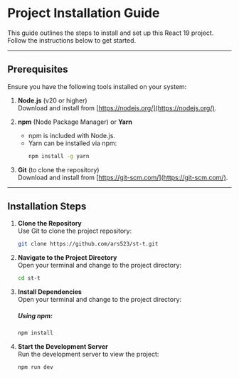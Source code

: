 # Project Installation Guide

This guide outlines the steps to install and set up this React 19 project. Follow the instructions below to get started.

---

## Prerequisites

Ensure you have the following tools installed on your system:

1. **Node.js** (v20 or higher)  
   Download and install from [https://nodejs.org/](https://nodejs.org/).

2. **npm** (Node Package Manager) or **Yarn**

   - npm is included with Node.js.
   - Yarn can be installed via npm:
     ```bash
     npm install -g yarn
     ```

3. **Git** (to clone the repository)  
   Download and install from [https://git-scm.com/](https://git-scm.com/).

---

## Installation Steps

1. **Clone the Repository**  
   Use Git to clone the project repository:

   ```bash
   git clone https://github.com/ars523/st-t.git
   ```

2. **Navigate to the Project Directory**  
   Open your terminal and change to the project directory:

   ```bash
   cd st-t

   ```

3. **Install Dependencies**  
   Open your terminal and change to the project directory:

   ##### Using npm:

   ```bash
   npm install

   ```

4. **Start the Development Server**  
   Run the development server to view the project:
   ```bash
   npm run dev
   ```
